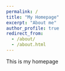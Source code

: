 ```yaml
---
permalink: /
title: "My Homepage"
excerpt: "About me"
author_profile: true
redirect_from: 
  - /about/
  - /about.html
---
```


This is my homepage